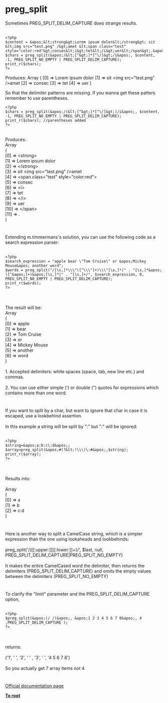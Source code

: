 # preg_split



Sometimes PREG_SPLIT_DELIM_CAPTURE does strange results.<br><br>

```
<?php
$content = &apos;&lt;strong&gt;Lorem ipsum dolor&lt;/strong&gt; sit &lt;img src="test.png" /&gt;amet &lt;span class="test" style="color:red"&gt;consec&lt;i&gt;tet&lt;/i&gt;uer&lt;/span&gt;.&apos;;
$chars = preg_split(&apos;/&lt;[^&gt;]*[^\/]&gt;/i&apos;, $content, -1, PREG_SPLIT_NO_EMPTY | PREG_SPLIT_DELIM_CAPTURE);
print_r($chars);
?>
```

Produces:
Array
(
    [0] =&gt; Lorem ipsum dolor
    [1] =&gt;  sit &lt;img src="test.png" /&gt;amet 
    [2] =&gt; consec
    [3] =&gt; tet
    [4] =&gt; uer
)

So that the delimiter patterns are missing. If you wanna get these patters remember to use parentheses.



```
<?php
$chars = preg_split(&apos;/(&lt;[^&gt;]*[^\/]&gt;)/i&apos;, $content, -1, PREG_SPLIT_NO_EMPTY | PREG_SPLIT_DELIM_CAPTURE);
print_r($chars); //parentheses added
?>
```
<br>Produces:<br>Array<br>(<br>    [0] =&gt; &lt;strong&gt;<br>    [1] =&gt; Lorem ipsum dolor<br>    [2] =&gt; &lt;/strong&gt;<br>    [3] =&gt;  sit &lt;img src="test.png" /&gt;amet <br>    [4] =&gt; &lt;span class="test" style="color:red"&gt;<br>    [5] =&gt; consec<br>    [6] =&gt; &lt;i&gt;<br>    [7] =&gt; tet<br>    [8] =&gt; &lt;/i&gt;<br>    [9] =&gt; uer<br>    [10] =&gt; &lt;/span&gt;<br>    [11] =&gt; .<br>)  

#

Extending m.timmermans&apos;s solution, you can use the following code as a search expression parser:<br><br>

```
<?php
$search_expression = "apple bear \"Tom Cruise\" or &apos;Mickey Mouse&apos; another word";
$words = preg_split("/[\s,]*\\\"([^\\\"]+)\\\"[\s,]*|" . "[\s,]*&apos;([^&apos;]+)&apos;[\s,]*|" . "[\s,]+/", $search_expression, 0, PREG_SPLIT_NO_EMPTY | PREG_SPLIT_DELIM_CAPTURE);
print_r($words);
?>
```
<br><br>The result will be:<br>Array<br>(<br>    [0] =&gt; apple<br>    [1] =&gt; bear<br>    [2] =&gt; Tom Cruise<br>    [3] =&gt; or<br>    [4] =&gt; Mickey Mouse<br>    [5] =&gt; another<br>    [6] =&gt; word<br>)<br><br>1. Accepted delimiters: white spaces (space, tab, new line etc.) and commas.<br><br>2. You can use either simple (&apos;) or double (") quotes for expressions which contains more than one word.  

#

If you want to split by a char, but want to ignore that char in case it is escaped, use a lookbehind assertion.<br><br>In this example a string will be split by ":" but "\:" will be ignored:<br><br>

```
<?php
$string=&apos;a:b:c\:d&apos;;
$array=preg_split(&apos;#(?&lt;!\\\)\:#&apos;,$string);
print_r($array);
?>
```
<br><br>Results into:<br><br>Array<br>(<br>    [0] =&gt; a<br>    [1] =&gt; b<br>    [2] =&gt; c\:d<br>)  

#

Here is another way to split a CamelCase string, which is a simpler expression than the one using lookaheads and lookbehinds: <br><br>preg_split(&apos;/([[:upper:]][[:lower:]]+)/&apos;, $last, null, PREG_SPLIT_DELIM_CAPTURE|PREG_SPLIT_NO_EMPTY)<br><br>It makes the entire CamelCased word the delimiter, then returns the delimiters (PREG_SPLIT_DELIM_CAPTURE) and omits the empty values between the delimiters (PREG_SPLIT_NO_EMPTY)  

#

To clarify the "limit" parameter and the PREG_SPLIT_DELIM_CAPTURE option,<br><br>

```
<?php
$preg_split(&apos;(/ /)&apos;, &apos;1 2 3 4 5 6 7 8&apos;, 4 ,PREG_SPLIT_DELIM_CAPTURE );
?>
```
<br><br>returns:<br><br>(&apos;1&apos;, &apos; &apos;, &apos;2&apos;, &apos; &apos; , &apos;3&apos;, &apos; &apos;, &apos;4 5 6 7 8&apos;)<br><br>So you actually get 7 array items not 4  

#

[Official documentation page](https://www.php.net/manual/en/function.preg-split.php)

**[To root](/README.md)**